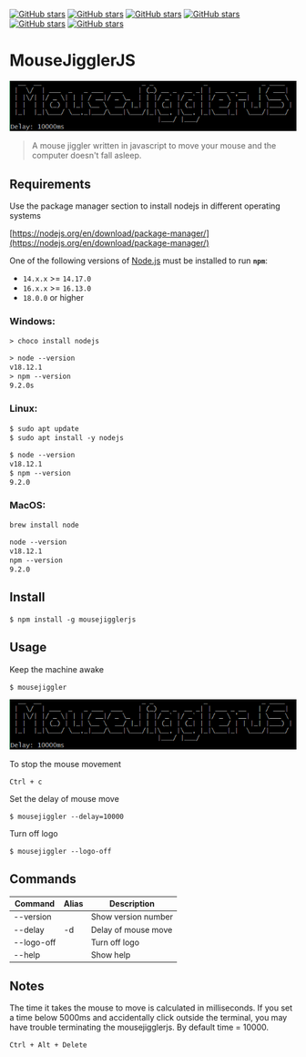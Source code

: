[![GitHub stars](https://img.shields.io/github/languages/top/lidiogomes/mousejigglerjs?style=for-the-badge)](https://github.com/lidiogomes/mousejigglerjs)
[![GitHub stars](https://img.shields.io/github/repo-size/lidiogomes/mousejigglerjs?style=for-the-badge)](https://github.com/lidiogomes/mousejigglerjs)
[![GitHub stars](https://img.shields.io/github/license/lidiogomes/mousejigglerjs?style=for-the-badge)](https://github.com/lidiogomes/mousejigglerjs/blob/main/LICENSE)
[![GitHub stars](https://img.shields.io/github/stars/lidiogomes/mousejigglerjs?style=for-the-badge)](https://github.com/lidiogomes/mousejigglerjs/stargazers)
[![GitHub stars](https://img.shields.io/github/forks/lidiogomes/mousejigglerjs?style=for-the-badge)](https://github.com/lidiogomes/mousejigglerjs/network/members)
[![GitHub stars](https://img.shields.io/github/package-json/v/lidiogomes/mousejigglerjs?style=for-the-badge)](https://github.com/lidiogomes/mousejigglerjs)

# MouseJigglerJS

<img src="logo.png" alt="image exemple">

<br />

> A mouse jiggler written in javascript to move your mouse and the computer doesn't fall asleep.

## Requirements

Use the package manager section to install nodejs in different operating systems

[https://nodejs.org/en/download/package-manager/](https://nodejs.org/en/download/package-manager/)

One of the following versions of [Node.js](https://nodejs.org/en/download/) must be installed to run **`npm`**:

* `14.x.x` >= `14.17.0`
* `16.x.x` >= `16.13.0`
* `18.0.0` or higher

### Windows:
```
> choco install nodejs
```
```
> node --version
v18.12.1
> npm --version
9.2.0s
```
### Linux:
```
$ sudo apt update
$ sudo apt install -y nodejs
```
```
$ node --version
v18.12.1
$ npm --version
9.2.0
```
### MacOS:
```
brew install node
```
```
node --version
v18.12.1
npm --version
9.2.0
```

## Install

```
$ npm install -g mousejigglerjs
```

## Usage
Keep the machine awake
```
$ mousejiggler
```

<img src="logo.png" alt="image exemple">

To stop the mouse movement
```
Ctrl + c
```
Set the delay of mouse move
```
$ mousejiggler --delay=10000
```
Turn off logo
```
$ mousejiggler --logo-off
```

## Commands

| Command    | Alias | Description                 |
|------------|-------|-----------------------------|
| --version  |       | Show version number         |
| --delay    | -d    | Delay of mouse move         |
| --logo-off |       | Turn off logo               |
| --help     |       | Show help                   |

## Notes

The time it takes the mouse to move is calculated in milliseconds. If you set a time below 5000ms and accidentally click outside the terminal, you may have trouble terminating the mousejigglerjs. 
By default time = 10000.

```
Ctrl + Alt + Delete
```